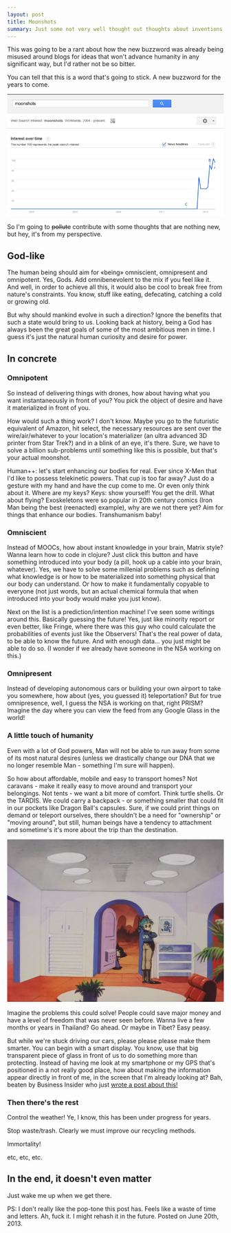 ```yaml
---
layout: post
title: Moonshots
summary: Just some not very well thought out thoughts about inventions.
---
```


This was going to be a rant about how the new buzzword was already being misused around blogs
for ideas that won't advance humanity in any significant way, but I'd rather not be so bitter.

You can tell that this is a word that's going to stick. A new buzzword for the years to come.

<img src="/resources/2013-06-20-moonshots/moonshots-google-trends.png" />

So I'm going to <s>pollute</s> contribute with some thoughts that are nothing new, but hey, it's
from my perspective.

## God-like

The human being should aim for «being» omniscient, omnipresent and omnipotent. Yes, Gods.
Add omnibenevolent to the mix if you feel like it. And well, in order to achieve all this, it would
also be cool to break free from nature's constraints. You know, stuff like eating, defecating,
catching a cold or growing old.

But why should mankind evolve in such a direction? Ignore the benefits that such a state would
bring to us. Looking back at history, being a God has always been the great goals of some of the
most ambitious men in time. I guess it's just the natural human curiosity and desire for power.

## In concrete

### Omnipotent
So instead of delivering things with drones, how about having what you want instantaneously
in front of you? You pick the object of desire and have it materialized in front of you.

How would such a thing work? I don't know. Maybe you go to the futuristic equivalent
of Amazon, hit select, the necessary resources are sent over the wire/air/whatever to your
location's materializer (an ultra advanced 3D printer from Star Trek?) and in a blink of
an eye, it's there. Sure, we have to solve a billion sub-problems until something like this
is possible, but that's your actual moonshot.

Human++: let's start enhancing our bodies for real. Ever since X-Men that I'd like to possess
telekinetic powers. That cup is too far away? Just do a gesture with my hand and have the cup
come to me. Or even only think about it. Where are my keys? Keys: show yourself! You get the
drill. What about flying? Exoskeletons were so popular in 20th century comics (Iron Man being
the best (reenacted) example), why are we not there yet? Aim for things that enhance our bodies.
Transhumanism baby!

### Omniscient
Instead of MOOCs, how about instant knowledge in your brain, Matrix style? Wanna learn how to
code in clojure? Just click this button and have something introduced into your body (a pill,
hook up a cable into your brain, whatever). Yes, we have to solve some millenial problems such
as defining what knowledge is or how to be materialized into something physical that our body
can understand. Or how to make it fundamentally copyable to everyone (not just words, but an
actual chemical formula that when introduced into your body would make you just know).

Next on the list is a prediction/intention machine! I've seen some writings around this.
Basically guessing the future! Yes, just like minority report or even better, like Fringe, where there
was this guy who could calculate the probabilities of events just like the Observers! That's the real
power of data, to be able to know the future. And with enough data... you just might be able to do so.
(I wonder if we already have someone in the NSA working on this.)

### Omnipresent
Instead of developing autonomous cars or building your own airport to take you somewhere,
how about (yes, you guessed it) teleportation? But for true omnipresence, well, I guess
the NSA is working on that, right PRISM? Imagine the day where you can view the feed from
any Google Glass in the world!

### A little touch of humanity
Even with a lot of God powers, Man will not be able to run away from some of its most natural
desires (unless we drastically change our DNA that we no longer resemble Man - something I'm
sure will happen).

So how about affordable, mobile and easy to transport homes? Not caravans - make it really easy
to move around and transport your belongings. Not tents - we want a bit more of comfort.
Think turtle shells. Or the TARDIS. We could carry a backpack - or something smaller that could fit
in our pockets like Dragon Ball's capsules. Sure, if we could print things on demand or teleport
ourselves, there shouldn't be a need for "ownership" or "moving around", but still, human beings
have a tendency to attachment and sometime's it's more about the trip than the destination.

<img src="/resources/2013-06-20-moonshots/dragon-ball-capsule.png" />

Imagine the problems this could solve! People could save major money and have a level of freedom
that was never seen before.  Wanna live a few months or years in Thailand? Go ahead. Or maybe in
Tibet? Easy peasy.

But while we're stuck driving our cars, please please please make them smarter. You can begin with a
smart display. You know, use that big transparent piece of glass in front of us to do something
more than protecting. Instead of having me look at my smartphone or my GPS that's positioned in a
not really good place, how about making the information appear directly in front of me, in the screen
that I'm already looking at? Bah, beaten by Business Insider who just [wrote a post about this!](http://www.businessinsider.com/every-car-should-have-a-head-up-display-2013-6)

### Then there's the rest
Control the weather! Ye, I know, this has been under progress for years.

Stop waste/trash. Clearly we must improve our recycling methods.

Immortality!

etc, etc, etc.


## In the end, it doesn't even matter

Just wake me up when we get there.

PS: I don't really like the pop-tone this post has. Feels like a waste of time and letters. Ah, fuck it.
I might rehash it in the future. Posted on June 20th, 2013.